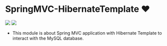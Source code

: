 # SpringMVC-HibernateTemplate  ❤️

![](https://img.shields.io/github/languages/count/gowthamrajk/SpringMVC-HibernateTemplate)   ![](https://img.shields.io/github/languages/top/gowthamrajk/SpringMVC-HibernateTemplate)

- This module is about Spring MVC application with Hibernate Template to interact with the MySQL database.
